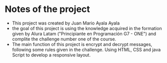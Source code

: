 <h1>Notes of the project</h1>
<ul>
<li>This project was created by Juan Mario Ayala Ayala</li>
<li>the goal of this project is using the knowledge acquired in the formation given by Alura Latam ("Principiante en Programación G7 - ONE") and complite the challenge  number one of the course.</li>
<li>The main function of this project is encrypt and decrypt messages, following some rules given in the challenge. Using HTML, CSS and java Script to develop a responsive layout.</li>
</ul> 
